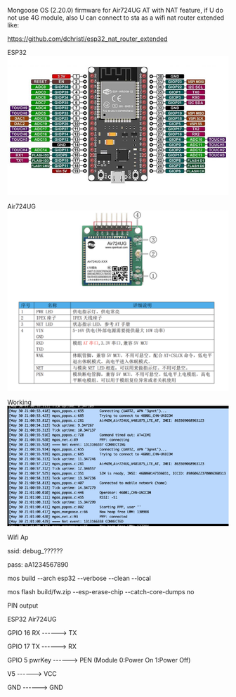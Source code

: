 Mongoose OS (2.20.0) firmware for Air724UG AT with NAT feature, if U do not use 4G module, also U can connect to sta as a wifi nat router extended like:

https://github.com/dchristl/esp32_nat_router_extended


ESP32
![image](esp32_pinout.jpg)

Air724UG
![image](air724ug.png)

Working
![image](working.png)

Wifi Ap

ssid: debug_??????

pass: aA1234567890


mos build --arch esp32 --verbose --clean --local

mos flash build/fw.zip --esp-erase-chip --catch-core-dumps no

PIN output

ESP32                           Air724UG

GPIO 16 RX        ------>       TX

GPIO 17 TX        ------>       RX

GPIO 5  pwrKey    ------>       PEN (Module 0:Power On 1:Power Off)

V5                ------>       VCC

GND               ------>       GND

